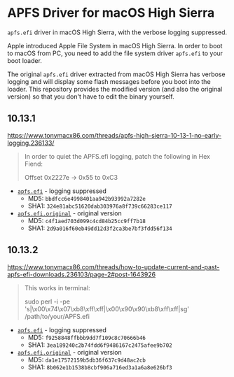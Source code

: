 # APFS Driver for macOS High Sierra

`apfs.efi` driver in macOS High Sierra, with the verbose logging suppressed.

Apple introduced Apple File System in macOS High Sierra. In order to boot to macOS from PC,
you need to add the file system driver `apfs.efi` to your boot loader.

The original `apfs.efi` driver extracted from macOS High Sierra has verbose logging and will
display some flash messages before you boot into the loader. This repository provides the modified 
version (and also the original version) so that you don't have to edit the binary yourself.

## 10.13.1

https://www.tonymacx86.com/threads/apfs-high-sierra-10-13-1-no-early-logging.236133/

> In order to quiet the APFS.efi logging, patch the following in Hex Fiend:
>
> Offset 0x2227e -> 0x55 to 0xC3

* [`apfs.efi`](10.13.1/apfs.efi) - logging suppressed
   * MD5: `bbdfcc6e4998401aa942b93992a7282e`
   * SHA1: `324e81abc51620dab303976a8f739c66283ce117`
* [`apfs.efi.original`](10.13.1/apfs.efi.original) - original version
   * MD5: `c4f1aed703d099c4cd84b25cc9ff7b18`
   * SHA1: `2d9a016f60eb49dd12d3f2ca3be7bf3fdd56f134`

## 10.13.2

https://www.tonymacx86.com/threads/how-to-update-current-and-past-apfs-efi-downloads.236103/page-2#post-1643926

> This works in terminal: 
>
> sudo perl -i -pe 's|\x00\x74\x07\xb8\xff\xff|\x00\x90\x90\xb8\xff\xff|sg' /path/to/your/APFS.efi

* [`apfs.efi`](10.13.2/apfs.efi) - logging suppressed
   * MD5: `f9258848ffbbb9dd7f109c8c70666b46`
   * SHA1: `3ea189240c2b74fdd6f9486167c2475afee9b702`
* [`apfs.efi.original`](10.13.2/apfs.efi.original) - original version
   * MD5: `da1e17572159b5db36f637c9d48ac2cb`
   * SHA1: `8b062e1b1538b8cbf906a716ed3a1a6a8e626bf3`
